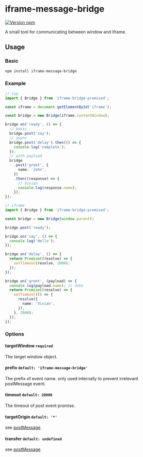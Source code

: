 # iframe-message-bridge

[![Version npm](https://img.shields.io/npm/v/iframe-message-bridge.svg?style=flat-square)](https://www.npmjs.com/package/iframe-message-bridge)

A small tool for communicating between window and iframe.

## Usage

### Basic

```bash
npm install iframe-message-bridge
```

### Example

```ts
// top
import { Bridge } from 'iframe-bridge-promised';

const iframe = document.getElementById('iframe');

const bridge = new Bridge(iframe.contentWindow);

bridge.on('ready', () => {
  // basic
  bridge.post('say');
  // async
  bridge.post('delay').then(() => {
    console.log('complete');
  });
  // with payload
  bridge
    .post('greet', {
      name: 'John',
    })
    .then((response) => {
      // Vivian
      console.log(response.name);
    });
});
```

```ts
// iframe
import { Bridge } from 'iframe-bridge-promised';

const bridge = new Bridge(window.parent);

bridge.post('ready');

bridge.on('say', () => {
  console.log('Hello');
});

bridge.on('delay', () => {
  return Promise((resolve) => {
    setTimeout(resolve, 2000);
  });
});

bridge.on('greet', (payload) => {
  console.log(payload.name); // John
  return Promise((resolve) => {
    setTimeout(() => {
      resolve({
        name: 'Vivian',
      });
    }, 2000);
  });
});
```

### Options

#### targetWindow `required`

The target window object.

#### prefix `default: 'iframe-message-bridge'`

The prefix of event name. only used internally to prevent irrelevant postMessage event.

#### timeout `default: 20000`

The timeout of post event promise.

#### targetOrigin `default: '*'`

see [postMessage](https://developer.mozilla.org/en-US/docs/Web/API/Window/postMessage)

#### transfer `default: undefined`

see [postMessage](https://developer.mozilla.org/en-US/docs/Web/API/Window/postMessage)
